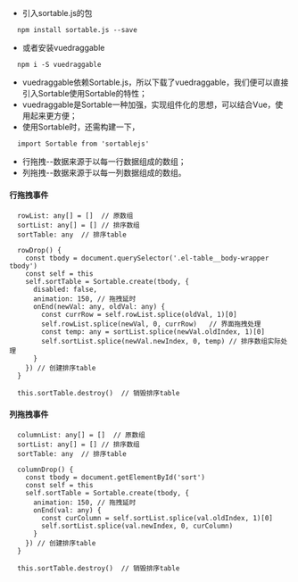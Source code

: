 - 引入sortable.js的包
```
  npm install sortable.js --save
```
- 或者安装vuedraggable
```
  npm i -S vuedraggable
```

- vuedraggable依赖Sortable.js，所以下载了vuedraggable，我们便可以直接引入Sortable使用Sortable的特性；
- vuedraggable是Sortable一种加强，实现组件化的思想，可以结合Vue，使用起来更方便；
- 使用Sortable时，还需构建一下，
```
  import Sortable from 'sortablejs'
```
- 行拖拽--数据来源于以每一行数据组成的数组；
- 列拖拽--数据来源于以每一列数据组成的数组。

#### 行拖拽事件

```
  rowList: any[] = []  // 原数组
  sortList: any[] = [] // 排序数组
  sortTable: any  // 排序table

  rowDrop() {
    const tbody = document.querySelector('.el-table__body-wrapper tbody')
    const self = this
    self.sortTable = Sortable.create(tbody, {
      disabled: false,
      animation: 150, // 拖拽延时
      onEnd(newVal: any, oldVal: any) {
        const currRow = self.rowList.splice(oldVal, 1)[0]
        self.rowList.splice(newVal, 0, currRow)   // 界面拖拽处理
        const temp: any = sortList.splice(newVal.oldIndex, 1)[0]
        self.sortList.splice(newVal.newIndex, 0, temp) // 排序数组实际处理
      }
    }) // 创建排序table
  }

  this.sortTable.destroy()  // 销毁排序table
```

#### 列拖拽事件

```
  columnList: any[] = []  // 原数组
  sortList: any[] = [] // 排序数组
  sortTable: any  // 排序table

  columnDrop() {
    const tbody = document.getElementById('sort')
    const self = this
    self.sortTable = Sortable.create(tbody, {
      animation: 150, // 拖拽延时
      onEnd(val: any) {
        const curColumn = self.sortList.splice(val.oldIndex, 1)[0]
        self.sortList.splice(val.newIndex, 0, curColumn)
      }
    }) // 创建排序table
  }

  this.sortTable.destroy()  // 销毁排序table
```
